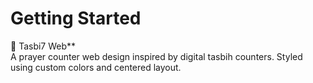 # Getting Started

🕌 Tasbi7 Web\*\*  
 A prayer counter web design inspired by digital tasbih counters. Styled using custom colors and centered layout.
